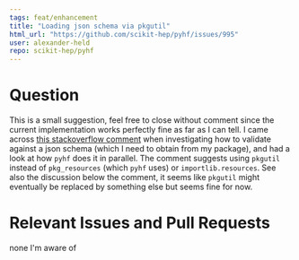 ```yaml
---
tags: feat/enhancement
title: "Loading json schema via pkgutil"
html_url: "https://github.com/scikit-hep/pyhf/issues/995"
user: alexander-held
repo: scikit-hep/pyhf
---
```


# Question

This is a small suggestion, feel free to close without comment since the current implementation works perfectly fine as far as I can tell. I came across [this stackoverflow comment](https://stackoverflow.com/questions/6028000/how-to-read-a-static-file-from-inside-a-python-package/58941536#58941536) when investigating how to validate against a json schema (which I need to obtain from my package), and had a look at how `pyhf` does it in parallel. The comment suggests using `pkgutil` instead of `pkg_resources` (which `pyhf` uses) or `importlib.resources`. See also the discussion below the comment, it seems like `pkgutil` might eventually be replaced by something else but seems fine for now.

# Relevant Issues and Pull Requests

none I'm aware of
